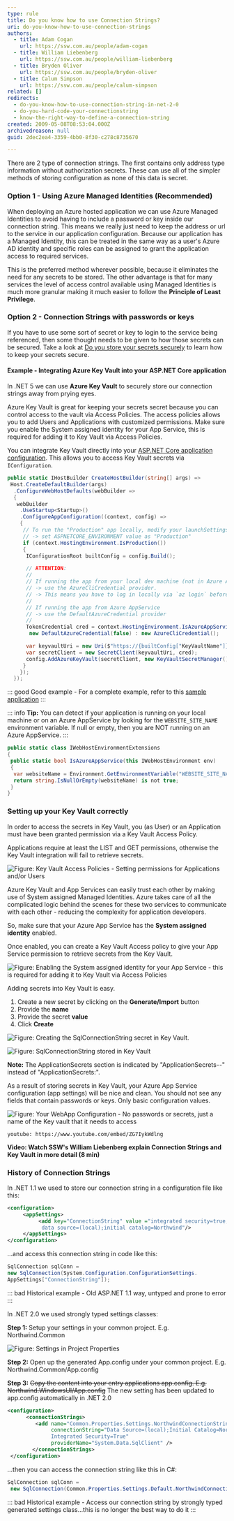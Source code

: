 ```yaml
---
type: rule
title: Do you know how to use Connection Strings?
uri: do-you-know-how-to-use-connection-strings
authors:
  - title: Adam Cogan
    url: https://ssw.com.au/people/adam-cogan
  - title: William Liebenberg
    url: https://ssw.com.au/people/william-liebenberg
  - title: Bryden Oliver
    url: https://ssw.com.au/people/bryden-oliver
  - title: Calum Simpson
    url: https://ssw.com.au/people/calum-simpson
related: []
redirects:
  - do-you-know-how-to-use-connection-string-in-net-2-0
  - do-you-hard-code-your-connectionstring
  - know-the-right-way-to-define-a-connection-string
created: 2009-05-08T08:53:04.000Z
archivedreason: null
guid: 2dec2ea4-3359-4bb0-8f30-c278c8735670

---
```


There are 2 type of connection strings. The first contains only address type information without authorization secrets. These can use all of the simpler methods of storing configuration as none of this data is secret.

### Option 1 - Using Azure Managed Identities (Recommended)

When deploying an Azure hosted application we can use Azure Managed Identities to avoid having to include a password or key inside our connection string. This means we really just need to keep the address or url to the service in our application configuration. Because our application has a Managed Identity, this can be treated in the same way as a user's Azure AD identity and specific roles can be assigned to grant the application access to required services.

This is the preferred method wherever possible, because it eliminates the need for any secrets to be stored. The other advantage is that for many services the level of access control available using Managed Identities is much more granular making it much easier to follow the **Principle of Least Privilege**.

### Option 2 - Connection Strings with passwords or keys

If you have to use some sort of secret or key to login to the service being referenced, then some thought needs to be given to how those secrets can be secured.
Take a look at [Do you store your secrets securely](/store-your-secrets-securely) to learn how to keep your secrets secure.

#### Example - Integrating Azure Key Vault into your ASP.NET Core application

In .NET 5 we can use **Azure Key Vault** to securely store our connection strings away from prying eyes.

Azure Key Vault is great for keeping your secrets secret because you can control access to the vault via Access Policies. The access policies allows you to add Users and Applications with customized permissions. Make sure you enable the System assigned identity for your App Service, this is required for adding it to Key Vault via Access Policies.

You can integrate Key Vault directly into your [ASP.NET Core application configuration](https://docs.microsoft.com/en-us/aspnet/core/security/key-vault-configuration?view=aspnetcore-5.0&WT.mc_id=ES-MVP-33518). This allows you to access Key Vault secrets via `IConfiguration`.

``` cs
public static IHostBuilder CreateHostBuilder(string[] args) =>
 Host.CreateDefaultBuilder(args)
  .ConfigureWebHostDefaults(webBuilder =>
  {
   webBuilder
    .UseStartup<Startup>()
    .ConfigureAppConfiguration((context, config) =>
    {
     // To run the "Production" app locally, modify your launchSettings.json file
     // -> set ASPNETCORE_ENVIRONMENT value as "Production"
     if (context.HostingEnvironment.IsProduction())
     {
      IConfigurationRoot builtConfig = config.Build();

      // ATTENTION:
      //
      // If running the app from your local dev machine (not in Azure AppService),
      // -> use the AzureCliCredential provider.
      // -> This means you have to log in locally via `az login` before running the app on your local machine.
      //
      // If running the app from Azure AppService
      // -> use the DefaultAzureCredential provider
      //
      TokenCredential cred = context.HostingEnvironment.IsAzureAppService() ?
       new DefaultAzureCredential(false) : new AzureCliCredential();

      var keyvaultUri = new Uri($"https://{builtConfig["KeyVaultName"]}.vault.azure.net/");
      var secretClient = new SecretClient(keyvaultUri, cred);
      config.AddAzureKeyVault(secretClient, new KeyVaultSecretManager());
     }
    });
  });
```

::: good
Good example - For a complete example, refer to this [sample application](https://github.com/william-liebenberg/keyvault-example)
:::

::: info
**Tip:** You can detect if your application is running on your local machine or on an Azure AppService by looking for the `WEBSITE_SITE_NAME` environment variable. If null or empty, then you are NOT running on an Azure AppService.
:::

``` cs
public static class IWebHostEnvironmentExtensions
{
 public static bool IsAzureAppService(this IWebHostEnvironment env)
 {
  var websiteName = Environment.GetEnvironmentVariable("WEBSITE_SITE_NAME");
  return string.IsNullOrEmpty(websiteName) is not true;
 }
}
```

### Setting up your Key Vault correctly

In order to access the secrets in Key Vault, you (as User) or an Application must have been granted permission via a Key Vault Access Policy.

Applications require at least the LIST and GET permissions, otherwise the Key Vault integration will fail to retrieve secrets.

![Figure: Key Vault Access Policies - Setting permissions for Applications and/or Users](access_policies.png)

Azure Key Vault and App Services can easily trust each other by making use of System assigned Managed Identities. Azure takes care of all the complicated logic behind the scenes for these two services to communicate with each other - reducing the complexity for application developers.

So, make sure that your Azure App Service has the **System assigned identity** enabled.

Once enabled, you can create a Key Vault Access policy to give your App Service permission to retrieve secrets from the Key Vault.

![Figure: Enabling the System assigned identity for your App Service - this is required for adding it to Key Vault via Access Policies](identity.png)

Adding secrets into Key Vault is easy.

1. Create a new secret by clicking on the **Generate/Import** button
2. Provide the **name**
3. Provide the secret **value**
4. Click **Create**

![Figure: Creating the SqlConnectionString secret in Key Vault.](add-a-secret.png)

![Figure: SqlConnectionString stored in Key Vault](secrets.png)

**Note:** The ApplicationSecrets section is indicated by "ApplicationSecrets--" instead of "ApplicationSecrets:".

As a result of storing secrets in Key Vault, your Azure App Service configuration (app settings) will be nice and clean. You should not see any fields that contain passwords or keys. Only basic configuration values.

![Figure: Your WebApp Configuration - No passwords or secrets, just a name of the Key vault that it needs to access](configuration.png)

`youtube: https://www.youtube.com/embed/ZG7IykWdlng`

**Video: Watch SSW's William Liebenberg explain Connection Strings and Key Vault in more detail (8 min)**

### History of Connection Strings

In .NET 1.1 we used to store our connection string in a configuration file like this:

``` xml
<configuration>
     <appSettings>
          <add key="ConnectionString" value ="integrated security=true;
           data source=(local);initial catalog=Northwind"/>
     </appSettings>
</configuration>
```

...and access this connection string in code like this:

``` cs
SqlConnection sqlConn = 
new SqlConnection(System.Configuration.ConfigurationSettings.
AppSettings["ConnectionString"]);
```

::: bad
Historical example - Old ASP.NET 1.1 way, untyped and prone to error
:::

In .NET 2.0 we used strongly typed settings classes:

**Step 1:** Setup your settings in your common project. E.g. Northwind.Common

![Figure: Settings in Project Properties](ConnStringNET2\_Settings.jpg)

**Step 2:** Open up the generated App.config under your common project. E.g. Northwind.Common/App.config

**Step 3:** ~~Copy the content into your entry applications app.config. E.g. Northwind.WindowsUI/App.config~~ The new setting has been updated to app.config automatically in .NET 2.0

``` xml
<configuration>
      <connectionStrings>
         <add name="Common.Properties.Settings.NorthwindConnectionString"
              connectionString="Data Source=(local);Initial Catalog=Northwind;
              Integrated Security=True"
              providerName="System.Data.SqlClient" />
        </connectionStrings>
 </configuration>
```

...then you can access the connection string like this in C#:

``` cs
SqlConnection sqlConn =
 new SqlConnection(Common.Properties.Settings.Default.NorthwindConnectionString);
```

::: bad
Historical example - Access our connection string by strongly typed generated settings class...this is no longer the best way to do it
:::
